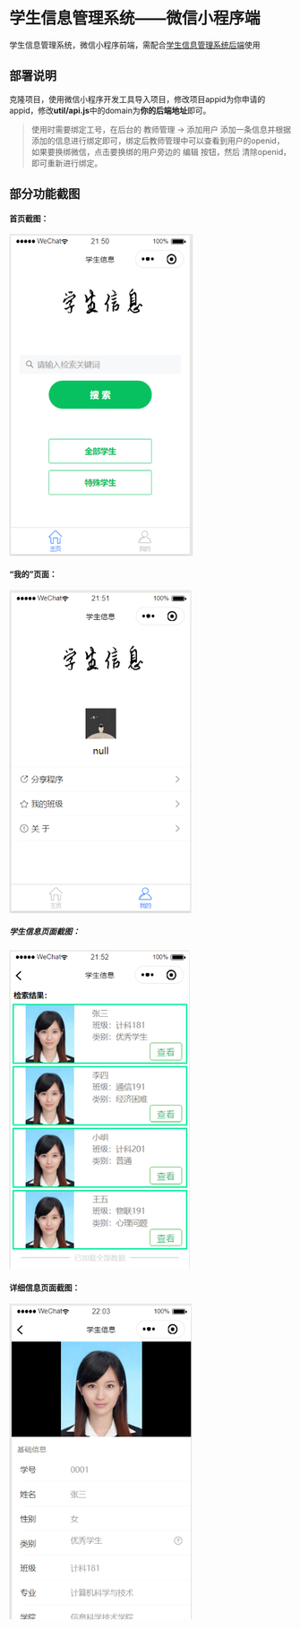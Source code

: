 # 学生信息管理系统——微信小程序端
学生信息管理系统，微信小程序前端，需配合[学生信息管理系统后端](https://github.com/weingxing/StudentInfo-backend)使用



## 部署说明

克隆项目，使用微信小程序开发工具导入项目，修改项目appid为你申请的appid，修改**util/api.js**中的domain为**你的后端地址**即可。

> 使用时需要绑定工号，在后台的 教师管理 -> 添加用户 添加一条信息并根据添加的信息进行绑定即可，绑定后教师管理中可以查看到用户的openid，如果要换绑微信，点击要换绑的用户旁边的 编辑 按钮，然后 清除openid， 即可重新进行绑定。

## 部分功能截图

#### 首页截图：

<img src="./ScreenShot/index.png" style="zoom:80%;" />



#### “我的”页面：

<img src="./ScreenShot/mine.png" style="zoom:80%;" />



##### 学生信息页面截图：

<img src="./ScreenShot/list.png" style="zoom:80%;" />



#### 详细信息页面截图：

<img src="./ScreenShot/detail.png" style="zoom:80%;" />
